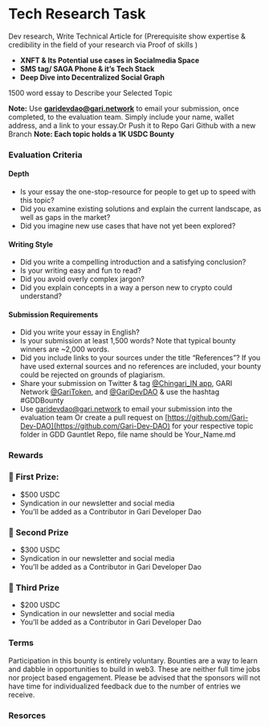 # Tech Research Task

Dev research, Write Technical Article for (Prerequisite show expertise & credibility in the field of your research via Proof of skills )

* **XNFT & Its Potential use cases in Socialmedia Space**
* **SMS tag/ SAGA Phone & it’s Tech Stack**
* **Deep Dive into Decentralized Social Graph**

1500 word essay to Describe your Selected Topic

**Note:** Use **garidevdao@gari.network** to email your submission, once completed, to the evaluation team. Simply include your name, wallet address, and a link to your essay.Or Push it to Repo Gari Github with a new Branch **Note: Each topic holds a 1K USDC Bounty**

### Evaluation Criteria

#### Depth

* Is your essay the one-stop-resource for people to get up to speed with this topic?
* Did you examine existing solutions and explain the current landscape, as well as gaps in the market?
* Did you imagine new use cases that have not yet been explored?

#### Writing Style

* Did you write a compelling introduction and a satisfying conclusion?
* Is your writing easy and fun to read?
* Did you avoid overly complex jargon?
* Did you explain concepts in a way a person new to crypto could understand?

#### Submission Requirements

* Did you write your essay in English?
* Is your submission at least 1,500 words? Note that typical bounty winners are \~2,000 words.
* Did you include links to your sources under the title “References”? If you have used external sources and no references are included, your bounty could be rejected on grounds of plagiarism.
* Share your submission on Twitter & tag [@Chingari\_IN app](https://twitter.com/Chingari\_IN), GARI Network [@GariToken](https://twitter.com/GariToken), and [@GariDevDAO](https://twitter.com/GariDevDAO) & use the hashtag #GDDBounty
* Use garidevdao@gari.network to email your submission into the evaluation team Or create a pull request on [https://github.com/Gari-Dev-DAO](https://github.com/Gari-Dev-DAO) for your respective topic folder in GDD Gauntlet Repo, file name should be Your\_Name.md

### **Rewards**

### **🥇 First Prize:**

* $500 USDC
* Syndication in our newsletter and social media
* You’ll be added as a Contributor in Gari Developer Dao

### **🥈 Second Prize**

* $300 USDC
* Syndication in our newsletter and social media
* You’ll be added as a Contributor in Gari Developer Dao

### **🥉 Third Prize**

* $200 USDC
* Syndication in our newsletter and social media
* You’ll be added as a Contributor in Gari Developer Dao

### Terms

Participation in this bounty is entirely voluntary. Bounties are a way to learn and dabble in opportunities to build in web3. These are neither full time jobs nor project based engagement. Please be advised that the sponsors will not have time for individualized feedback due to the number of entries we receive.

### Resorces
